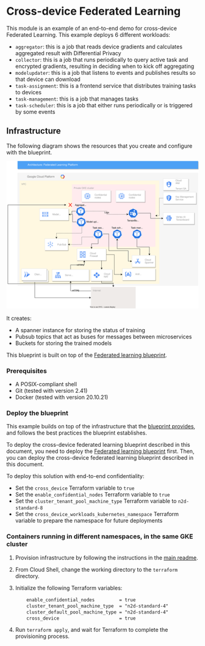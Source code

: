 # Cross-device Federated Learning

This module is an example of an end-to-end demo for cross-device Federated
Learning. This example deploys 6 different workloads:

- `aggregator`: this is a job that reads device gradients and calculates
  aggregated result with Differential Privacy
- `collector`: this is a job that runs periodically to query active task and
  encrypted gradients, resulting in deciding when to kick off aggregating
- `modelupdater`: this is a job that listens to events and publishes results so
  that device can download
- `task-assignment`: this is a frontend service that distributes training tasks
  to devices
- `task-management`: this is a job that manages tasks
- `task-scheduler`: this is a job that either runs periodically or is triggered
  by some events

## Infrastructure

The following diagram shows the resources that you create and configure with the
blueprint.

![alt_text](../../assets/cross-device.svg "Resources created by the blueprint")

It creates:

- A spanner instance for storing the status of training
- Pubsub topics that act as buses for messages between microservices
- Buckets for storing the trained models

This blueprint is built on top of the
[Federated learning blueprint](../../README.md).

### Prerequisites

- A POSIX-compliant shell
- Git (tested with version 2.41)
- Docker (tested with version 20.10.21)

### Deploy the blueprint

This example builds on top of the infrastructure that the
[blueprint provides](../../README.md), and follows the best practices the
blueprint establishes.

To deploy the cross-device federated learning blueprint described in this
document, you need to deploy the
[Federated learning blueprint](../../README.md#deploy-the-reference-architecture)
first. Then, you can deploy the cross-device federated learning blueprint
described in this document.

To deploy this solution with end-to-end confidentiality:

- Set the `cross_device` Terraform variable to `true`
- Set the `enable_confidential_nodes` Terraform variable to `true`
- Set the `cluster_tenant_pool_machine_type` Terraform variable to
  `n2d-standard-8`
- Set the `cross_device_workloads_kubernetes_namespace` Terraform variable to
  prepare the namespace for future deployments

### Containers running in different namespaces, in the same GKE cluster

1. Provision infrastructure by following the instructions in the
   [main readme](../../README.md).
1. From Cloud Shell, change the working directory to the `terraform` directory.
1. Initialize the following Terraform variables:

   ```hcl
       enable_confidential_nodes         = true
       cluster_tenant_pool_machine_type  = "n2d-standard-4"
       cluster_default_pool_machine_type = "n2d-standard-4"
       cross_device                      = true
   ```

1. Run `terraform apply`, and wait for Terraform to complete the provisioning
   process.
